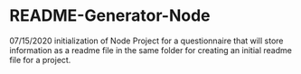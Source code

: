 # README-Generator-Node

07/15/2020 initialization of Node Project for a questionnaire that will store information as a readme file in the same folder for creating an initial readme file for a project.
